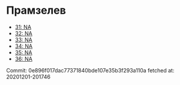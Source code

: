 # Прамзелев
- [31: NA](31.md)
- [32: NA](32.md)
- [33: NA](33.md)
- [34: NA](34.md)
- [35: NA](35.md)
- [36: NA](36.md)

Commit: 0e896f017dac77371840bde107e35b3f293a110a
 fetched at: 20201201-201746
